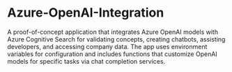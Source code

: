 # Azure-OpenAI-Integration
A proof-of-concept application that integrates Azure OpenAI models with Azure Cognitive Search for validating concepts, creating chatbots, assisting developers, and accessing company data. The app uses environment variables for configuration and includes functions that customize OpenAI models for specific tasks via chat completion services.
